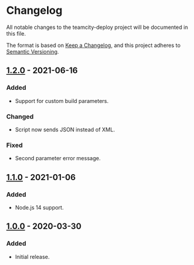 # Changelog
All notable changes to the teamcity-deploy project will be documented in this file.

The format is based on [Keep a Changelog](https://keepachangelog.com/en/1.0.0/),
and this project adheres to [Semantic Versioning](https://semver.org/spec/v2.0.0.html).

[comment]: <> (## [Unreleased])
## [1.2.0] - 2021-06-16
### Added
- Support for custom build parameters.

### Changed
- Script now sends JSON instead of XML.

### Fixed
- Second parameter error message.

## [1.1.0] - 2021-01-06
### Added
- Node.js 14 support.

## [1.0.0] - 2020-03-30
### Added
- Initial release.

[Unreleased]: https://github.com/Ionaru/teamcity-deploy/compare/1.2.0...HEAD
[1.2.0]: https://github.com/Ionaru/teamcity-deploy/compare/1.1.0...1.2.0
[1.1.0]: https://github.com/Ionaru/teamcity-deploy/compare/1.0.0...1.1.0
[1.0.0]: https://github.com/Ionaru/teamcity-deploy/compare/1bd4e48...1.0.0
